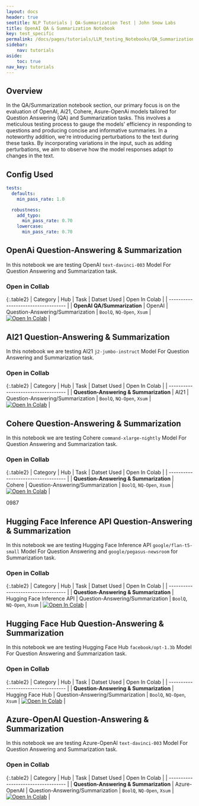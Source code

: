 ```yaml
---
layout: docs
header: true
seotitle: NLP Tutorials | QA-Summarization Test | John Snow Labs
title: OpenAI QA & Summarization Notebook
key: test_specific
permalink: /docs/pages/tutorials/LLM_testing_Notebooks/QA_Summarization
sidebar:
    nav: tutorials
aside:
    toc: true
nav_key: tutorials
---
```


<div class="main-docs" markdown="1"><div class="h3-box" markdown="1">

## Overview

In the QA/Summarization notebook section, our primary focus is on the evaluation of OpenAI, Ai21, Cohere, Asure-OpenAi models tailored for Question Answering (QA) and Summarization tasks. This involves a meticulous testing process to gauge the models' efficiency in responding to questions and producing concise and informative summaries. In a noteworthy addition, we're introducing perturbations to the text during these tasks. By incorporating variations in the input, such as adding perturbations, we aim to observe how the model responses adapt to changes in the text. 

## Config Used

```yml
tests:
  defaults:
    min_pass_rate: 1.0

  robustness:
    add_typo:
      min_pass_rate: 0.70
    lowercase:
      min_pass_rate: 0.70
```

<div class="main-docs" markdown="1"><div class="h3-box" markdown="1">


## OpenAi Question-Answering & Summarization

In this notebook we are testing OpenAI `text-davinci-003` Model For Question Answering and Summarization task.


### Open in Collab

{:.table2}
| Category               | Hub                           | Task                              |  Datset Used                                                                                                                                                                                                                                   | Open In Colab |
| ----------------------------------- |
| **OpenAI QA/Summarization** | OpenAI                            | Question-Answering/Summarization  | `BoolQ`, `NQ-Open`, `Xsum` | [![Open In Colab](https://colab.research.google.com/assets/colab-badge.svg)](https://colab.research.google.com/github/JohnSnowLabs/langtest/blob/main/demo/tutorials/llm_notebooks/OpenAI_QA_Summarization_Testing_Notebook.ipynb)               |

<div class="main-docs" markdown="1"><div class="h3-box" markdown="1">


## AI21 Question-Answering & Summarization

In this notebook we are testing AI21 `j2-jumbo-instruct` Model For Question Answering and Summarization task.


### Open in Collab

{:.table2}
| Category               | Hub                           | Task                              |  Datset Used                                                                                                                                                                                                                                   | Open In Colab |
| ----------------------------------- |
|  **Question-Answering & Summarization**   | AI21                              | Question-Answering/Summarization  | `BoolQ`, `NQ-Open`, `Xsum` | [![Open In Colab](https://colab.research.google.com/assets/colab-badge.svg)](https://colab.research.google.com/github/JohnSnowLabs/langtest/blob/main/demo/tutorials/llm_notebooks/AI21_QA_Summarization_Testing_Notebook.ipynb)    |

<div class="main-docs" markdown="1"><div class="h3-box" markdown="1">


## Cohere Question-Answering & Summarization

In this notebook we are testing Cohere `command-xlarge-nightly` Model For Question Answering and Summarization task.


### Open in Collab

{:.table2}
| Category               | Hub                           | Task                              |  Datset Used                                                                                                                                                                                                                                   | Open In Colab |
| ----------------------------------- |
|  **Question-Answering & Summarization**   | Cohere                            | Question-Answering/Summarization  | `BoolQ`, `NQ-Open`, `Xsum` | [![Open In Colab](https://colab.research.google.com/assets/colab-badge.svg)](https://colab.research.google.com/github/JohnSnowLabs/langtest/blob/main/demo/tutorials/llm_notebooks/Cohere_QA_Summarization_Testing_Notebook.ipynb) |

0987   <div class="main-docs" markdown="1"><div class="h3-box" markdown="1">

## Hugging Face Inference API Question-Answering & Summarization

In this notebook we are testing Hugging Face Inference API `google/flan-t5-small` Model For Question Answering and `google/pegasus-newsroom` for Summarization task.

### Open in Collab

{:.table2}
| Category               | Hub                           | Task                              |  Datset Used                                                                                                                                                                                                                                   | Open In Colab |
| ----------------------------------- |
|  **Question-Answering & Summarization**           | Hugging Face Inference API        | Question-Answering/Summarization  | `BoolQ`, `NQ-Open`, `Xsum` | [![Open In Colab](https://colab.research.google.com/assets/colab-badge.svg)](https://colab.research.google.com/github/JohnSnowLabs/langtest/blob/main/demo/tutorials/llm_notebooks/HuggingFaceAPI_QA_Summarization_Testing_Notebook.ipynb)       |

<div class="main-docs" markdown="1"><div class="h3-box" markdown="1">

## Hugging Face Hub Question-Answering & Summarization

In this notebook we are testing Hugging Face Hub `facebook/opt-1.3b` Model For Question Answering and Summarization task.

### Open in Collab

{:.table2}
| Category               | Hub                           | Task                              |  Datset Used                                                                                                                                                                                                                                   | Open In Colab |
| ----------------------------------- |
|  **Question-Answering & Summarization**   | Hugging Face Hub                  | Question-Answering/Summarization  | `BoolQ`, `NQ-Open`, `Xsum` | [![Open In Colab](https://colab.research.google.com/assets/colab-badge.svg)](https://colab.research.google.com/github/JohnSnowLabs/langtest/blob/main/demo/tutorials/llm_notebooks/HuggingFaceHub_QA_Summarization_Testing_Notebook.ipynb)       |

<div class="main-docs" markdown="1"><div class="h3-box" markdown="1">

## Azure-OpenAI Question-Answering & Summarization

In this notebook we are testing Azure-OpenAI `text-davinci-003` Model For Question Answering and Summarization task.


### Open in Collab

{:.table2}
| Category               | Hub                           | Task                              |  Datset Used                                                                                                                                                                                                                                   | Open In Colab |
| ----------------------------------- |
|  **Question-Answering & Summarization**  | Azure-OpenAI                      | Question-Answering/Summarization  | `BoolQ`, `NQ-Open`, `Xsum` | [![Open In Colab](https://colab.research.google.com/assets/colab-badge.svg)](https://colab.research.google.com/github/JohnSnowLabs/langtest/blob/main/demo/tutorials/llm_notebooks/Azure_OpenAI_QA_Summarization_Testing_Notebook.ipynb) |

</div></div>